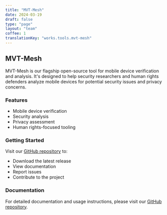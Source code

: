 ```yaml
---
title: "MVT-Mesh"
date: 2024-03-19
draft: false
type: "page"
layout: "team"
coffee: 1
translationKey: "works.tools.mvt-mesh"
---
```


## MVT-Mesh

MVT-Mesh is our flagship open-source tool for mobile device verification and analysis. It's designed to help security researchers and human rights defenders analyze mobile devices for potential security issues and privacy concerns.

### Features
- Mobile device verification
- Security analysis
- Privacy assessment
- Human rights-focused tooling

### Getting Started
Visit our [GitHub repository](https://github.com/BARGHEST-ngo/mvt-mesh) to:
- Download the latest release
- View documentation
- Report issues
- Contribute to the project

### Documentation
For detailed documentation and usage instructions, please visit our [GitHub repository](https://github.com/BARGHEST-ngo/mvt-mesh). 
